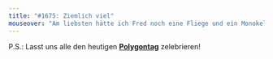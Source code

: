 ```yaml
---
title: "#1675: Ziemlich viel"
mouseover: "Am liebsten hätte ich Fred noch eine Fliege und ein Monokel gezeichnet, doch wollte ich die Pointe nicht vorwegnehmen."
---
```


P.S.: Lasst uns alle den heutigen <a href="http://www.fonflatter.de/kalender"><strong>Polygontag</strong></a> zelebrieren!

